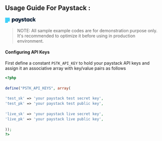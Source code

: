 ## Usage Guide For Paystack :
<p><a href="https://www.paystack.com/" target="_blank" rel="noreferrer"><img src="/logos/paystack-2.svg" title="Paystack" alt="Paystack logo" width="100" height="auto"/></a></p>

> NOTE: All sample example codes are for demonstration purpose only. It's recommended to optimize it before using in production environment.

#### Configuring API Keys

First define a constant `PSTK_API_KEY` to hold your paystack API keys and assign it an associative array with key/value pairs as follows 

```php
<?php

define("PSTK_API_KEYS", array(

'test_sk' => 'your paystack test secret key',
'test_pk' => 'your paystack test public key', 
		
'live_sk' => 'your paystack live secret key',
'live_pk' => 'your paystack live public key',
		
));
?>
```

